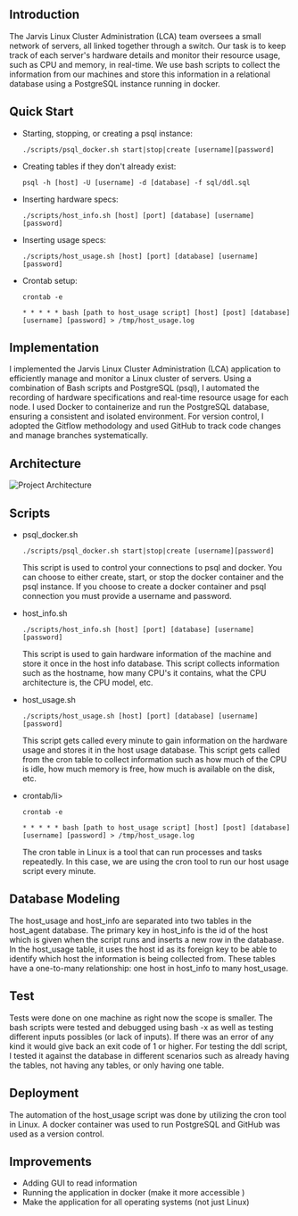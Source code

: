 
## Introduction
The Jarvis Linux Cluster Administration (LCA) team oversees a small network of servers, all 
linked together through a switch. Our task is to keep track of each server's hardware details and 
monitor their resource usage, such as CPU and memory, in real-time. We use bash scripts to collect the 
information from our machines and store this information in a relational database using a PostgreSQL
instance running in docker.

## Quick Start
<ul>
  <li>Starting, stopping, or creating a psql instance:</li>

    ./scripts/psql_docker.sh start|stop|create [username][password]
  <li>Creating tables if they don't already exist:</li>

    psql -h [host] -U [username] -d [database] -f sql/ddl.sql
  <li>Inserting hardware specs:</li>

    ./scripts/host_info.sh [host] [port] [database] [username] [password]
  <li>Inserting usage specs:</li>

    ./scripts/host_usage.sh [host] [port] [database] [username] [password]
<li>Crontab setup:</li>

    crontab -e

    * * * * * bash [path to host_usage script] [host] [post] [database] [username] [password] > /tmp/host_usage.log
</ul>

## Implementation
I implemented the Jarvis Linux Cluster Administration (LCA) application to efficiently manage and monitor a 
Linux cluster of servers. Using a combination of Bash scripts and PostgreSQL (psql), I automated the 
recording of hardware specifications and real-time resource usage for each node. I used Docker 
to containerize and run the PostgreSQL database, ensuring a consistent and isolated environment. For version 
control, I adopted the Gitflow methodology and used GitHub to track code changes and manage branches systematically.

## Architecture
![Project Architecture](/assets/LinuxClusterArchitecture.png)

## Scripts
<ul>
    <li>psql_docker.sh</li>

    ./scripts/psql_docker.sh start|stop|create [username][password]

This script is used to control your connections to psql and docker. You can choose 
to either create, start, or stop the docker container and the psql instance. If you choose
to create a docker container and psql connection you must provide a username and password.

<li>host_info.sh</li>

    ./scripts/host_info.sh [host] [port] [database] [username] [password]

This script is used to gain hardware information of the machine and store it once in the
host info database. This script collects information such as the hostname, how many CPU's it contains,
what the CPU architecture is, the CPU model, etc.

<li>host_usage.sh</li>

    ./scripts/host_usage.sh [host] [port] [database] [username] [password]

This script gets called every minute to gain information on the hardware usage and stores 
it in the host usage database. This script gets called from the cron table to collect information such
as how much of the CPU is idle, how much memory is free, how much is available on the disk, etc.


<li>crontab/li>

    crontab -e

    * * * * * bash [path to host_usage script] [host] [post] [database] [username] [password] > /tmp/host_usage.log

The cron table in Linux is a tool that can run processes and tasks repeatedly. In this case, we are using the
cron tool to run our host usage script every minute.


</ul>

## Database Modeling
The host_usage and host_info are separated into two tables in the host_agent database. The primary key in 
host_info is the id of the host which is given when the script runs and inserts a new row in the database.
In the host_usage table, it uses the host id as its foreign key to be able to identify which host the information
is being collected from. These tables have a one-to-many relationship: one host in host_info to many host_usage.

## Test
Tests were done on one machine as right now the scope is smaller. The bash scripts were tested and debugged
using bash -x as well as testing different inputs possibles (or lack of inputs). If there was an error of any kind
it would give back an exit code of 1 or higher. For testing the ddl script, I tested it against the database in
different scenarios such as already having the tables, not having any tables, or only having one table.

## Deployment
The automation of the host_usage script was done by utilizing the cron tool in Linux. A docker container
was used to run PostgreSQL and GitHub was used as a version control.

## Improvements
<ul>
    <li>Adding GUI to read information</li>
    <li>Running the application in docker (make it more accessible )</li>
    <li>Make the application for all operating systems (not just Linux)</li>
</ul>
